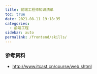```yaml
---
title: 前端工程师知识清单
toc: true
date: 2021-08-11 19:18:35
categories: 
  - 前端工程
sidebar: auto
permalink: /frontend/skills/
---
```


### 参考资料

- http://www.itcast.cn/course/web.shtml
